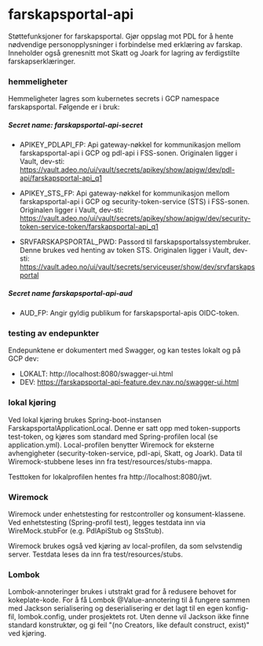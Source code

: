 # farskapsportal-api
Støttefunksjoner for farskapsportal. Gjør oppslag mot PDL for å hente nødvendige personopplysninger 
i forbindelse med erklæring av farskap. Inneholder også grenesnitt mot Skatt og Joark for lagring av 
ferdigstilte farskapserklæringer.

### hemmeligheter
Hemmeligheter lagres som kubernetes secrets i GCP namespace farskapsportal. Følgende er i bruk:

##### Secret name: farskapsportal-api-secret
 - APIKEY_PDLAPI_FP: Api gateway-nøkkel for kommunikasjon mellom farskapsportal-api i GCP og pdl-api 
 i FSS-sonen. Originalen ligger i Vault, dev-sti:
 https://vault.adeo.no/ui/vault/secrets/apikey/show/apigw/dev/pdl-api/farskapsportal-api_q1
 
 - APIKEY_STS_FP: Api gateway-nøkkel for kommunikasjon mellom farskapsportal-api i GCP og 
 security-token-service (STS) i FSS-sonen. Originalen ligger i Vault, dev-sti: 
https://vault.adeo.no/ui/vault/secrets/apikey/show/apigw/dev/security-token-service-token/farskapsportal-api_q1

 - SRVFARSKAPSPORTAL_PWD: Passord til farskapsportalssystembruker. Denne brukes ved henting av token 
 STS. Originalen ligger i Vault, dev-sti:  
 https://vault.adeo.no/ui/vault/secrets/serviceuser/show/dev/srvfarskapsportal
 
##### Secret name farskapsportal-api-aud
 - AUD_FP: Angir gyldig publikum for farskapsportal-apis OIDC-token.
 
### testing av endepunkter
Endepunktene er dokumentert med Swagger, og kan testes lokalt og på GCP dev:

 - LOKALT: http://localhost:8080/swagger-ui.html 
 - DEV: https://farskapsportal-api-feature.dev.nav.no/swagger-ui.html
 
### lokal kjøring
Ved lokal kjøring brukes Spring-boot-instansen FarskapsportalApplicationLocal. Denne er satt opp med 
token-supports test-token, og kjøres som standard med Spring-profilen local (se application.yml). 
Local-profilen benytter Wiremock for eksterne avhengigheter (security-token-service, pdl-api, Skatt,
og Joark). Data til Wiremock-stubbene leses inn fra test/resources/stubs-mappa.

Testtoken for lokalprofilen hentes fra http://localhost:8080/jwt. 

### Wiremock
Wiremock under enhetstesting for restcontroller og konsument-klassene. Ved enhetstesting (Spring-profil
test), legges testdata inn via WireMock.stubFor (e.g. PdlApiStub og StsStub).

Wiremock brukes også ved kjøring av local-profilen, da som selvstendig server. Testdata leses da inn fra 
test/resources/stubs.

### Lombok
Lombok-annoteringer brukes i utstrakt grad for å redusere behovet for kokeplate-kode. For å få Lombok
 @Value-annotering til å fungere sammen med Jackson serialisering og deserialisering er det lagt til
en egen konfig-fil, lombok.config, under prosjektets rot. Uten denne vil Jackson ikke finne standard 
konstruktør, og gi feil "(no Creators, like default construct, exist)" ved kjøring. 
 

